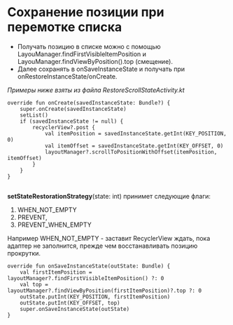 # Сохранение позиции при перемотке списка

* Получать позицию в списке можно с помощью LayouManager.findFirstVisibleItemPosition и LayouManager.findViewByPosition().top (смещение).
* Далее сохранять в onSaveInstanceState и получать при onRestoreInstanceState/onCreate.

*Примеры ниже взяты из  файла RestoreScrollStateActivity.kt*

```
override fun onCreate(savedInstanceState: Bundle?) {
    super.onCreate(savedInstanceState)
    setList()
    if (savedInstanceState != null) {
        recyclerView?.post {
            val itemPosition = savedInstanceState.getInt(KEY_POSITION, 0)
            val itemOffset = savedInstanceState.getInt(KEY_OFFSET, 0)
            layoutManager?.scrollToPositionWithOffset(itemPosition, itemOffset)
        }
    }
}
```

![](data:image/gif;base64,R0lGODlhAQABAPABAP///wAAACH5BAEKAAAALAAAAAABAAEAAAICRAEAOw==)![](data:image/gif;base64,R0lGODlhAQABAPABAP///wAAACH5BAEKAAAALAAAAAABAAEAAAICRAEAOw== "Click and drag to move")

**setStateRestorationStrategy**(state: int) принимет следующие флаги:

1. WHEN\_NOT\_EMPTY
2. PREVENT,
3. PREVENT\_WHEN\_EMPTY

Например WHEN\_NOT\_EMPTY - заставит RecyclerView ждать, пока адаптер не заполнится, прежде чем восстанавливать позицию прокрутки.

```
override fun onSaveInstanceState(outState: Bundle) {
    val firstItemPosition = layoutManager?.findFirstVisibleItemPosition() ?: 0
    val top = layoutManager?.findViewByPosition(firstItemPosition)?.top ?: 0
    outState.putInt(KEY_POSITION, firstItemPosition)
    outState.putInt(KEY_OFFSET, top)
    super.onSaveInstanceState(outState)
}
```

![](data:image/gif;base64,R0lGODlhAQABAPABAP///wAAACH5BAEKAAAALAAAAAABAAEAAAICRAEAOw==)![](data:image/gif;base64,R0lGODlhAQABAPABAP///wAAACH5BAEKAAAALAAAAAABAAEAAAICRAEAOw== "Click and drag to move")
